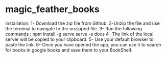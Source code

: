 # magic_feather_books

Installation: 
1- Download the zip file from Github. 
2-Unzip the file and use the terminal to navigate to the unzipped file. 
3- Run the following commands : 
npm install -g serve
serve -s docs 
4- The link of the local server will be copied to your clipboard. 
5- Use your default browser to paste the link. 
6- Once you have opened the app, you can use it to search for books in google books and save them to your BookShelf.
